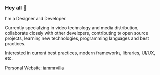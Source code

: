 ### Hey all 👋

<!--
**mrvilla/mrvilla** is a ✨ _special_ ✨ repository because its `README.md` (this file) appears on your GitHub profile.

Here are some ideas to get you started:

- 🔭 I’m currently working on ...
- 🌱 I’m currently learning ...
- 👯 I’m looking to collaborate on ...
- 🤔 I’m looking for help with ...
- 💬 Ask me about ...
- 📫 How to reach me: ...
- 😄 Pronouns: ...
- ⚡ Fun fact: ...
-->

I'm a Designer and Developer.

Currently specializing in video technology and media distribution, collaborate closely with other developers, contributing to open source projects, learning new technologies, programming languages and best practices.

Interested in current best practices, modern frameworks, libraries, UI/UX, etc.

Personal Website: [iammrvilla](https://iammrvilla.com)
